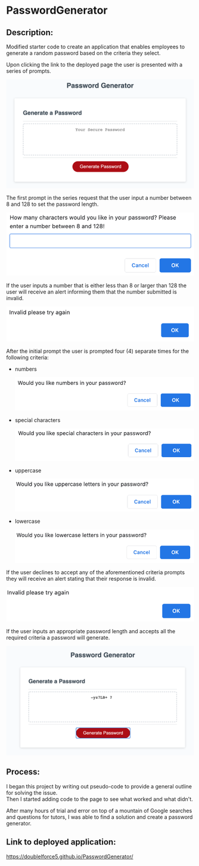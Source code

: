 # PasswordGenerator

## Description: 

Modified starter code to create an application that enables employees to generate a random password based on the criteria they select.

Upon clicking the link to the deployed page the user is presented with a series of prompts. 

![starting point](assets/startingPoint.png)

The first prompt in the series request that the user input a number between 8 and 128 to set the password length. 

![prompt 1: password length](assets/passwordLength.png)

If the user inputs a number that is either less than 8 or larger than 128 the user will receive an alert informing them that the number submitted is invalid.  

![alert 1](assets/alert.png)

After the initial prompt the user is prompted four (4) separate times for the following criteria: 
- numbers

  ![numbers prompt](assets/numbersPrompt.png)

- special characters 

  ![special characters prompt](assets/specialCharactersPrompt.png)

- uppercase 

  ![uppercase prompt](assets/uppercaseLettersPrompt.png)

- lowercase 

  ![lowercase prompt](assets/lowercaseLettersPrompt.png)

If the user declines to accept any of the aforementioned criteria prompts they will receive an alert stating that their response is invalid. 

![second alert](assets/alert2.png)

If the user inputs an appropriate password length and accepts all the required criteria a password will generate. 

![password](assets/password.png)

## Process: 

I began this project by writing out pseudo-code to provide a general outline for solving the issue.  
Then I started adding code to the page to see what worked and what didn't. 

After many hours of trial and error on top of a mountain of Google searches and questions for tutors, I was able to find a solution and create a password generator. 

## Link to deployed application:

https://doublelforce5.github.io/PasswordGenerator/
